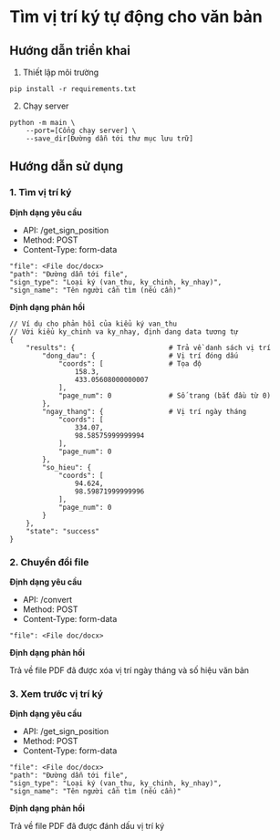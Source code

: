 # Tìm vị trí ký tự động cho văn bản

## Hướng dẫn triển khai

1. Thiết lập môi trường

```
pip install -r requirements.txt
```

2. Chạy server

```
python -m main \
    --port=[Cổng chạy server] \
    --save_dir[Đường dẫn tới thư mục lưu trữ]
```

## Hướng dẫn sử dụng
### 1. Tìm vị trí ký

**Định dạng yêu cầu**

- API: /get_sign_position
- Method: POST
- Content-Type: form-data

```
"file": <File doc/docx>
"path": "Đường dẫn tới file",
"sign_type": "Loại ký (van_thu, ky_chinh, ky_nhay)",
"sign_name": "Tên người cần tìm (nếu cần)"
```

**Định dạng phản hồi**

```
// Ví dụ cho phản hồi của kiểu ký van_thu
// Với kiểu ky_chinh va ky_nhay, định dang data tương tự
{
    "results": {                       # Trả về danh sách vị trí
        "dong_dau": {                  # Vị trí đóng dấu
            "coords": [                # Tọa độ
                158.3,
                433.05608000000007
            ],
            "page_num": 0              # Số trang (bắt đầu từ 0)
        },
        "ngay_thang": {                # Vị trí ngày tháng
            "coords": [
                334.07,
                98.58575999999994
            ],
            "page_num": 0
        },
        "so_hieu": {
            "coords": [
                94.624,
                98.59871999999996
            ],
            "page_num": 0
        }
    },
    "state": "success"
}
```

### 2. Chuyển đổi file

**Định dạng yêu cầu**

- API: /convert
- Method: POST
- Content-Type: form-data

```
"file": <File doc/docx>
```

**Định dạng phản hồi**

Trả về file PDF đã được xóa vị trí ngày tháng và số hiệu văn bản

### 3. Xem trước vị trí ký

**Định dạng yêu cầu**

- API: /get_sign_position
- Method: POST
- Content-Type: form-data

```
"file": <File doc/docx>
"path": "Đường dẫn tới file",
"sign_type": "Loại ký (van_thu, ky_chinh, ky_nhay)",
"sign_name": "Tên người cần tìm (nếu cần)"
```
**Định dạng phản hồi**

Trả về file PDF đã được đánh dấu vị trí ký